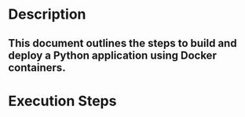 # Description

## This document outlines the steps to build and deploy a Python application using Docker containers.

# Execution Steps

##
